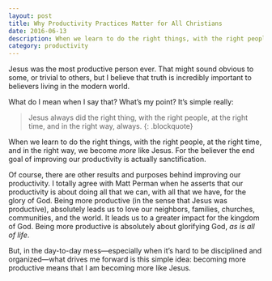 ```yaml
---
layout: post
title: Why Productivity Practices Matter for All Christians
date: 2016-06-13
description: When we learn to do the right things, with the right people, at the right time, and in the right way, we become more like Jesus. For the believer the end goal of improving our productivity is actually sanctification.
category: productivity
---
```

Jesus was the most productive person ever. That might sound obvious to some, or trivial to others, but I believe that truth is incredibly important to believers living in the modern world.

What do I mean when I say that? What’s my point? It’s simple really:

> Jesus always did the right thing, with the right people, at the right time, and in the right way, always.
{: .blockquote}

When we learn to do the right things, with the right people, at the right time, and in the right way, we become *more* like Jesus. For the believer the end goal of improving our productivity is actually sanctification.

Of course, there are other results and purposes behind improving our productivity. I totally agree with Matt Perman when he asserts that our productivity is about doing all that we can, with all that we have, for the glory of God. Being more productive (in the sense that Jesus was productive), absolutely leads us to love our neighbors, families, churches, communities, and the world. It leads us to a greater impact for the kingdom of God. Being more productive is absolutely about glorifying God, *as is all of life*.

But, in the day-to-day mess—especially when it’s hard to be disciplined and organized—what drives me forward is this simple idea: becoming more productive means that I am becoming more like Jesus.
